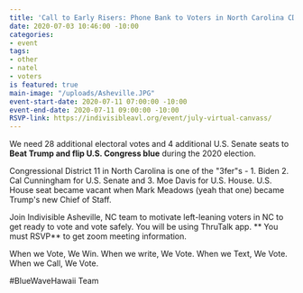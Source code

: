 ```yaml
---
title: 'Call to Early Risers: Phone Bank to Voters in North Carolina CD11'
date: 2020-07-03 10:46:00 -10:00
categories:
- event
tags:
- other
- natel
- voters
is featured: true
main-image: "/uploads/Asheville.JPG"
event-start-date: 2020-07-11 07:00:00 -10:00
event-end-date: 2020-07-11 09:00:00 -10:00
RSVP-link: https://indivisibleavl.org/event/july-virtual-canvass/
---
```


We need 28 additional electoral votes and 4 additional U.S. Senate seats to **Beat Trump and flip U.S. Congress blue** during the 2020 election.  

Congressional District 11 in North Carolina is one of the "3fer"s - 1.  Biden 2. Cal Cunningham for U.S. Senate and 3. Moe Davis for U.S. House. U.S. House seat became vacant when Mark Meadows (yeah that one) became Trump's new Chief of Staff.  

Join Indivisible Asheville, NC team to motivate left-leaning voters in NC to get ready to vote and vote safely.  You will be using ThruTalk app. **
You must RSVP** to get zoom meeting information.

When we Vote, We Win. When we write, We Vote. When we Text, We Vote. When we Call, We Vote.

#BlueWaveHawaii Team